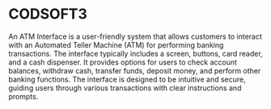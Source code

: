 # CODSOFT3

An ATM Interface is a user-friendly system that allows customers to interact with an Automated Teller Machine (ATM) for performing banking transactions. The interface typically includes a screen, buttons, card reader, and a cash dispenser. It provides options for users to check account balances, withdraw cash, transfer funds, deposit money, and perform other banking functions. The interface is designed to be intuitive and secure, guiding users through various transactions with clear instructions and prompts.
